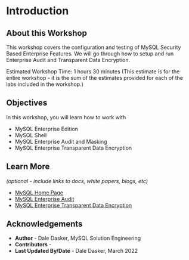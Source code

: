 # Introduction

## About this Workshop

This workshop covers the configuration and testing of MySQL Security Based Enterprise Features.  We will go through how to setup and run Enterprise Audit and Transparent Data Encryption.

Estimated Workshop Time: 1 hours 30 minutes (This estimate is for the entire workshop - it is the sum of the estimates provided for each of the labs included in the workshop.)


## Objectives



In this workshop, you will learn how to work with 
- MySQL Enterprise Edition
- MySQL Shell
- MySQL Enterprise Audit and Masking
- MySQL Enterprise Transparent Data Encryption 

## Learn More

*(optional - include links to docs, white papers, blogs, etc)*

* [MySQL Home Page](https://www.mysql.com/)
* [MySQL Enterprise Audit](https://dev.mysql.com/doc/refman/8.0/en/audit-log.html)
* [MySQL Enterprise Transparent Data Encryption](https://dev.mysql.com/doc/refman/8.0/en/innodb-data-encryption.html)

## Acknowledgements
* **Author** - Dale Dasker, MySQL Solution Engineering
* **Contributors** -  
* **Last Updated By/Date** - Dale Dasker, March 2022
